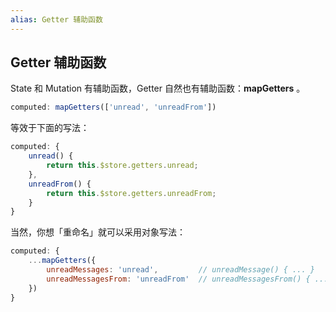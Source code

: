 ```yaml
---
alias: Getter 辅助函数
---
```


## Getter 辅助函数

State 和 Mutation 有辅助函数，Getter 自然也有辅助函数：**mapGetters** 。

```js
computed: mapGetters(['unread', 'unreadFrom'])
```

等效于下面的写法：

```js
computed: {
    unread() {
        return this.$store.getters.unread;
    },
    unreadFrom() {
        return this.$store.getters.unreadFrom;
    }
}
```

当然，你想「重命名」就可以采用对象写法：

```js
computed: {
    ...mapGetters({
        unreadMessages: 'unread',         // unreadMessage() { ... }
        unreadMessagesFrom: 'unreadFrom'  // unreadMessagesFrom() { ... }
    })
}
```
